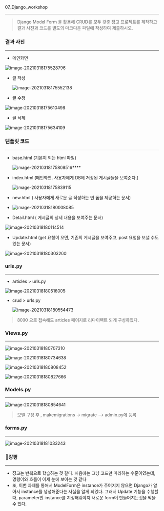 07_Django_workshop

---

> Django Model Form 을 활용해 CRUD를 모두 갖춘 장고 프로젝트를 제작하고 결과 사진과 코드를 별도의 마크다운 파일에 작성하여 제출하시오.





### 결과 사진

---



* 메인화면

![image-20210318175528796](image-20210318175528796.png)

* 글 작성

  ![image-20210318175552138](image-20210318175552138.png)

* 글 수정

![image-20210318175610498](image-20210318175610498.png)

* 글 삭제

![image-20210318175634109](image-20210318175634109.png)





### 템플릿 코드

---

* base.html (기본이 되는 html 파일)

  ![image-20210318175808516](image-20210318175808516.png)****

* index.html (메인화면. 사용자에게 DB에 저장된 게시글들을 보여준다.)

  ![image-20210318175839115](image-20210318175839115.png)



* new.html ( 사용자에게 새로운 글 작성하는 빈 폼을 제공하는 문서)
* ![image-20210318180008085](image-20210318180008085.png)



* Detail.html ( 게시글의 상세 내용을 보여주는 문서)

![image-20210318180114514](image-20210318180114514.png)



* Update.html (get 요청이 오면, 기존의 게시글을 보여주고, post 요청을 보낼 수도 있는 문서)

![image-20210318180303200](image-20210318180303200.png)





### urls.py

---

* articles > urls.py

![image-20210318180516005](image-20210318180516005.png)

* crud > urls.py

  ![image-20210318180554473](image-20210318180554473.png)

> 8000 으로 접속해도 articles 페이지로 리다이렉트 되게 구성하였다.



### Views.py

---

![image-20210318180707310](image-20210318180707310.png)

![image-20210318180734638](image-20210318180734638.png)

![image-20210318180808452](image-20210318180808452.png)

![image-20210318180827666](image-20210318180827666.png)



### Models.py

---

![image-20210318180854641](image-20210318180854641.png)

> 모델 구성 후 , makemigrations -> migrate --> admin.py에 등록



### forms.py

---

![image-20210318181033243](image-20210318181033243.png)



### 🎈강평

---

* 쟝고는 반복으로 학습하는 것 같다. 처음에는 그냥 코드만 따라하는 수준이였는데, 명령어와 흐름이 이제 눈에 보이는 것 같다
* 또, 이번 과제를 통해서 ModelForm은 instance가 주어지지 않으면 Django가 알아서 instance를 생성해준다는 사실을 알게 되었다. 그래서 Update 기능을 수행할때, parameter인 instance를 지정해줘야지 새로운 form이 만들어지는것을 막을 수 있다.